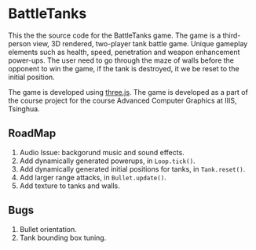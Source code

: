 # BattleTanks

This the the source code for the BattleTanks game. The game is a third-person view, 3D rendered, two-player tank battle game. Unique gameplay elements such as health, speed, penetration and weapon enhancement power-ups. The user need to go through the maze of walls before the opponent to win the game, if the tank is destroyed, it we be reset to the initial position.

The game is developed using [three.js](https://threejs.org). The game is developed as a part of the course project for the course Advanced Computer Graphics at IIIS, Tsinghua.

## RoadMap
1. Audio Issue: backgorund music and sound effects.
2. Add dynamically generated powerups, in `Loop.tick()`.
3. Add dynamically generated initial positions for tanks, in `Tank.reset()`.
4. Add larger range attacks, in `Bullet.update()`.
5. Add texture to tanks and walls.


## Bugs
1. Bullet orientation.
2. Tank bounding box tuning.
